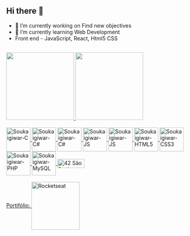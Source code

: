 ## Hi there 👋

- 🔭 I’m currently working on Find new objectives
- 🌱 I’m currently learning Web Development
- Front end - JavaScript, React, Html5 CSS


##

<div>
  <a href="https://github.com/Soukaigiwar">
  <img height="180em" src="https://github-readme-stats.vercel.app/api?username=Soukaigiwar&show_icons=true&theme=dracula&include_all_commits=true&count_private=true"/>
  <img height="180em" src="https://github-readme-stats.vercel.app/api/top-langs/?username=Soukaigiwar&layout=compact&langs_count=7&theme=dracula"/>
</div>
<div style="display: inline_block"><br>
  <img align="center" alt="Soukaigiwar-C" height="64" width="64" src="https://icongr.am/devicon/c-original.svg?size=64&color=currentColor">
  <img align="center" alt="Soukaigiwar-C#" height="64" width="64" src="https://icongr.am/devicon/csharp-original.svg?size=64&color=currentColor">
  <img align="center" alt="Soukaigiwar-C#" height="64" width="64" src="https://icongr.am/devicon/dot-net-original-wordmark.svg?size=64&color=currentColor)">
  <img align="center" alt="Soukaigiwar-JS" height="64" width="64" src="https://icongr.am/devicon/java-original-wordmark.svg?size=64&color=currentColor">
  <img align="center" alt="Soukaigiwar-JS" height="64" width="64" src="https://icongr.am/devicon/javascript-original.svg?size=64&color=currentColor">
  <img align="center" alt="Soukaigiwar-HTML5" height="64" width="64" src="https://icongr.am/devicon/html5-original.svg?size=64&color=currentColor">
  <img align="center" alt="Soukaigiwar-CSS3" height="64" width="64" src="https://icongr.am/devicon/css3-original.svg?size=64&color=currentColor">
  <img align="center" alt="Soukaigiwar-PHP" height="64" width="64" src="https://icongr.am/devicon/php-original.svg?size=64&color=currentColor">
  <img align="center" alt="Soukaigiwar-MySQL" height="64" width="64" src="https://icongr.am/devicon/mysql-original-wordmark.svg?size=64&color=currentColor">
  <img align="center" alt="42 São Paulo" height="24" width="72" src="https://miro.medium.com/v2/resize:fit:720/format:webp/1*eliFAe2EAr55Oj_FuqB_yw.png">
</div>
  
<div style="display: inline_block"><br>
  <a href="https://soukaigiwar.github.io/portifolio" target="_blank">Portifólio: 
  <img align="center" alt="Rocketseat" width="128" src="https://encrypted-tbn0.gstatic.com/images?q=tbn:ANd9GcQq4sDskG-JEgBZyKK-COhA3Y8qW9GiSMdwMw&usqp=CAU">
  </a>
</div>
